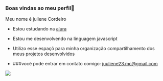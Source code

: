### Boas vindas ao meu perfil🖤

Meu nome é juliene Cordeiro
- Estou estudando na [alura](https://www.alura.com.br)
- Estou me desenvolvendo na linguagem javascript
- Utilizo esse espaçõ para minha organização compartilhamento dos meus projetos desenvolvidos

- ###você pode entrar em contato comigo: juuliene23.mc@gmail.com

![](https://media1.tenor.com/m/Cel96mL6PHEAAAAC/2021-waiting.gif)
